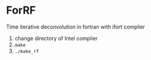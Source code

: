 # ForRF
Time iterative deconvolution in fortran with ifort complier 

1. change directory of Intel complier
2. `make`
3. `./make_rf`
